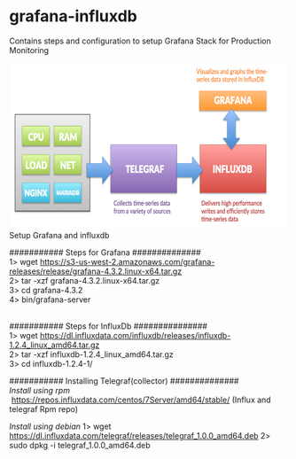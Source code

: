 # grafana-influxdb
Contains steps and configuration to setup Grafana Stack for Production Monitoring

<img src="tig-monitor-logic.png" height="300px" width="600px" />
Setup Grafana and influxdb


########### Steps for Grafana ############## <br/>
1> wget https://s3-us-west-2.amazonaws.com/grafana-releases/release/grafana-4.3.2.linux-x64.tar.gz<br/>
2> tar -xzf grafana-4.3.2.linux-x64.tar.gz<br/>
3> cd grafana-4.3.2<br/>
4> bin/grafana-server<br/>
<br/>

########### Steps for InfluxDb ###############<br/>
1> wget https://dl.influxdata.com/influxdb/releases/influxdb-1.2.4_linux_amd64.tar.gz<br/>
2> tar -xzf influxdb-1.2.4_linux_amd64.tar.gz<br/>
3> cd influxdb-1.2.4-1/<br/>

########### Installing Telegraf(collector) ############## <br/>
<i>Install using rpm</i>
&nbsp;<a href="https://repos.influxdata.com/centos/7Server/amd64/stable/">https://repos.influxdata.com/centos/7Server/amd64/stable/ (Influx and telegraf Rpm repo)</a><br/>


<i>Install using debian</i>
1> wget https://dl.influxdata.com/telegraf/releases/telegraf_1.0.0_amd64.deb
2> sudo dpkg -i telegraf_1.0.0_amd64.deb
